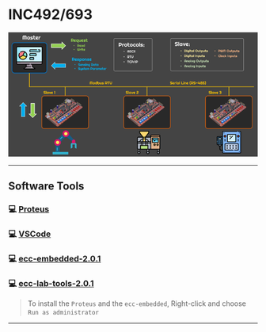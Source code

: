 # INC492/693

![cover](./resources/cover800.png)

---

## Software Tools

### :computer: [Proteus](https://drive.google.com/file/d/1ifG5MsTLwOA2W5cLAon9hA1ISVzIXSe3/view?usp=sharing)

### :computer: [VSCode](https://code.visualstudio.com/)

### :computer: [ecc-embedded-2.0.1](tools/ecc-embedded-2.0.1.zip)

### :computer: [ecc-lab-tools-2.0.1](tools/ecc-lab-tools-2.0.1.zip)

> To install the `Proteus` and the `ecc-embedded`, Right-click and choose `Run as administrator`

---
